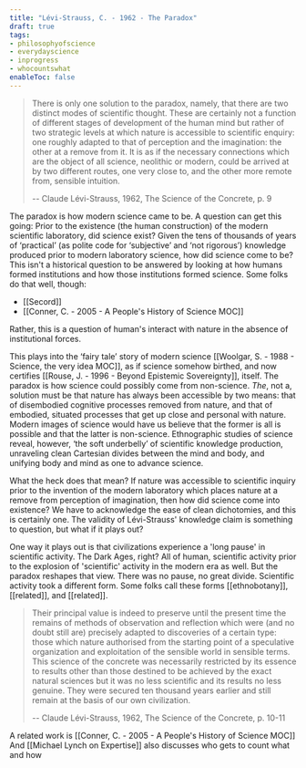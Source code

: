 ```yaml
---
title: "Lévi-Strauss, C. - 1962 - The Paradox"
draft: true
tags:
- philosophyofscience
- everydayscience
- inprogress
- whocountswhat
enableToc: false
---
```


> There is only one solution to the paradox, namely, that there are two distinct modes of scientific thought. These are certainly not a function of different stages of development of the human mind but rather of two strategic levels at which nature is accessible to scientific enquiry: one roughly adapted to that of perception and the imagination: the other at a remove from it. It is as if the necessary connections which are the object of all science, neolithic or modern, could be arrived at by two different routes, one very close to, and the other more remote from, sensible intuition.
> 
> -- Claude Lévi-Strauss, 1962, The Science of the Concrete, p. 9

The paradox is how modern science came to be. A question can get this going: Prior to the existence (the human construction) of the modern scientific laboratory, did science exist? Given the tens of thousands of years of ‘practical’ (as polite code for ‘subjective’ and ‘not rigorous’) knowledge produced prior to modern laboratory science, how did science come to be? This isn't a historical question to be answered by looking at how humans formed institutions and how those institutions formed science. Some folks do that well, though: 
- [[Secord]]
- [[Conner, C. - 2005 - A People's History of Science MOC]]

Rather, this is a question of human's interact with nature in the absence of institutional forces. 

This plays into the ‘fairy tale’ story of modern science [[Woolgar, S. - 1988 - Science, the very idea MOC]], as if science somehow birthed, and now certifies [[Rouse, J. - 1996 - Beyond Epistemic Sovereignty]], itself. The paradox is how science could possibly come from non-science. *The*, not a, solution must be that nature has always been accessible by two means: that of disembodied cognitive processes removed from nature, and that of embodied, situated processes that get up close and personal with nature. Modern images of science would have us believe that the former is all is possible and that the latter is non-science. Ethnographic studies of science reveal, however, ‘the soft underbelly’ of scientific knowledge production, unraveling clean Cartesian divides between the mind and body, and unifying body and mind as one to advance science. 

What the heck does that mean? If nature was accessible to scientific inquiry prior to the invention of the modern laboratory which places nature at a remove from perception of imagination, then how did science come into existence? We have to acknowledge the ease of clean dichotomies, and this is certainly one. The validity of Lévi-Strauss' knowledge claim is something to question, but what if it plays out? 

One way it plays out is that civilizations experience a 'long pause' in scientific activity. The Dark Ages, right? All of human, scientific activity prior to the explosion of 'scientific' activity in the modern era as well. But the paradox reshapes that view. There was no pause, no great divide. Scientific activity took a different form. Some folks call these forms [[ethnobotany]], [[related]], and [[related]]. 

> Their principal value is indeed to preserve until the present time the remains of methods of observation and reflection which were (and no doubt still are) precisely adapted to discoveries of a certain type: those which nature authorised from the starting point of a speculative organization and exploitation of the sensible world in sensible terms. This science of the concrete was necessarily restricted by its essence to results other than those destined to be achieved by the exact natural sciences but it was no less scientific and its results no less genuine. They were secured ten thousand years earlier and still remain at the basis of our own civilization. 
> 
> -- Claude Lévi-Strauss, 1962, The Science of the Concrete, p. 10-11


A related work is [[Conner, C. - 2005 - A People's History of Science MOC]]
And [[Michael Lynch on Expertise]] also discusses who gets to count what and how

